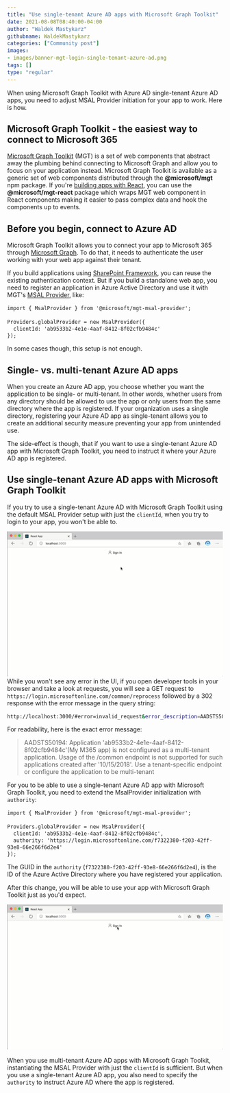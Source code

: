 ```yaml
---
title: "Use single-tenant Azure AD apps with Microsoft Graph Toolkit"
date: 2021-08-08T08:40:00-04:00
author: "Waldek Mastykarz"
githubname: WaldekMastykarz
categories: ["Community post"]
images:
- images/banner-mgt-login-single-tenant-azure-ad.png
tags: []
type: "regular"
---
```

When using Microsoft Graph Toolkit with Azure AD single-tenant Azure AD
apps, you need to adjust MSAL Provider initiation for your app to work.
Here is how.

## Microsoft Graph Toolkit - the easiest way to connect to Microsoft 365 

[Microsoft Graph
Toolkit](https://docs.microsoft.com/graph/toolkit/overview?WT.mc_id=m365-12257-wmastyka)
(MGT) is a set of web components that abstract away the plumbing behind
connecting to Microsoft Graph and allow you to focus on your application
instead.
Microsoft Graph Toolkit is available as a generic set of web components
distributed through the
**@microsoft/mgt** npm
package. If you're [building apps with
React](https://docs.microsoft.com/graph/toolkit/get-started/use-toolkit-with-react?WT.mc_id=m365-12257-wmastyka),
you can use the
**@microsoft/mgt-react**
package which wraps MGT web component in React components making it
easier to pass complex data and hook the components up to events.

## Before you begin, connect to Azure AD 

Microsoft Graph Toolkit allows you to connect your app to Microsoft 365
through [Microsoft
Graph](https://developer.microsoft.com/graph/?WT.mc_id=m365-12257-wmastyka).
To do that, it needs to authenticate the user working with your web app
against their tenant.

If you build applications using [SharePoint
Framework](https://docs.microsoft.com/sharepoint/dev/spfx/sharepoint-framework-overview?WT.mc_id=m365-12257-wmastyka),
you can reuse the existing authentication context. But if you build a
standalone web app, you need to register an application in Azure Active
Directory and use it with MGT's [MSAL
Provider](https://docs.microsoft.com/graph/toolkit/providers/msal?WT.mc_id=m365-12257-wmastyka),
like:

``` highlight
import { MsalProvider } from '@microsoft/mgt-msal-provider';

Providers.globalProvider = new MsalProvider({
  clientId: 'ab9533b2-4e1e-4aaf-8412-8f02cfb9484c'
});
```


In some cases though, this setup is not enough.

## Single- vs. multi-tenant Azure AD apps 

When you create an Azure AD app, you choose whether you want the
application to be single- or multi-tenant. In other words, whether users
from any directory should be allowed to use the app or only users from
the same directory where the app is registered.
If your organization uses a single directory, registering your Azure AD
app as single-tenant allows you to create an additional security measure
preventing your app from unintended use.

The side-effect is though, that if you want to use a single-tenant Azure
AD app with Microsoft Graph Toolkit, you need to instruct it where your
Azure AD app is registered.

## Use single-tenant Azure AD apps with Microsoft Graph Toolkit 

If you try to use a single-tenant Azure AD with Microsoft Graph Toolkit
using the default MSAL Provider setup with just the `clientId`, when you
try to login to your app, you won't be able to.

![microsoft-graph-toolkit-single-tenant-azure-ad-no-login.gif](images/microsoft-graph-toolkit-single-tenant-azure-ad-no-login.gif)
While you won't see any error in the UI, if you open developer tools in
your browser and take a look at requests, you will see a GET request to
`https://login.microsoftonline.com/common/reprocess` followed by a 302
response with the error message in the query string:

```bash
http://localhost:3000/#error=invalid_request&error_description=AADSTS50194%3a+Application+%27ab9533b2-4e1e-4aaf-8412-8f02cfb9484c%27(My+M365+app)+is+not+configured+as+a+multi-tenant+application.+Usage+of+the+%2fcommon+endpoint+is+not+supported+for+such+applications+created+after+%2710%2f15%2f2018%27.+Use+a+tenant-specific+endpoint+or+configure+the+application+to+be+multi-tenant.%0d%0aTrace+ID%3a+79cfbca0-d484-461e-9d56-f3a4b4a30f00%0d%0aCorrelation+ID%3a+ffbed0df-da84-4076-a52b-9d3037c28ff9%0d%0aTimestamp%3a+2021-01-04+12%3a10%3a38Z&state=eyJpZCI6ImQyNGZjY2YxLTk2OTk...
```

For readability, here is the exact error message:

> AADSTS50194: Application 'ab9533b2-4e1e-4aaf-8412-8f02cfb9484c'(My
> M365 app) is not configured as a multi-tenant application. Usage of
> the /common endpoint is not supported for such applications created
> after '10/15/2018'. Use a tenant-specific endpoint or configure the
> application to be multi-tenant

For you to be able to use a single-tenant Azure AD app with Microsoft
Graph Toolkit, you need to extend the MsalProvider initialization with
`authority`:

``` highlight
import { MsalProvider } from '@microsoft/mgt-msal-provider';

Providers.globalProvider = new MsalProvider({
  clientId: 'ab9533b2-4e1e-4aaf-8412-8f02cfb9484c',
  authority: 'https://login.microsoftonline.com/f7322380-f203-42ff-93e8-66e266f6d2e4'
});
```

The GUID in the `authority` (`f7322380-f203-42ff-93e8-66e266f6d2e4`), is
the ID of the Azure Active Directory where you have registered your
application.

After this change, you will be able to use your app with Microsoft Graph
Toolkit just as you'd expect.

![microsoft-graph-toolkit-single-tenant-azure-ad-login.gif](images/microsoft-graph-toolkit-single-tenant-azure-ad-login.gif)

When you use multi-tenant Azure AD apps with Microsoft Graph Toolkit,
instantiating the MSAL Provider with just the `clientId` is sufficient.
But when you use a single-tenant Azure AD app, you also need to specify
the `authority` to instruct Azure AD where the app is registered.
